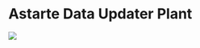 Astarte Data Updater Plant
==========================

<img src="data_updater_astarte_overview.svg" align="center" />
<!-- Comment to trigger CI -->
